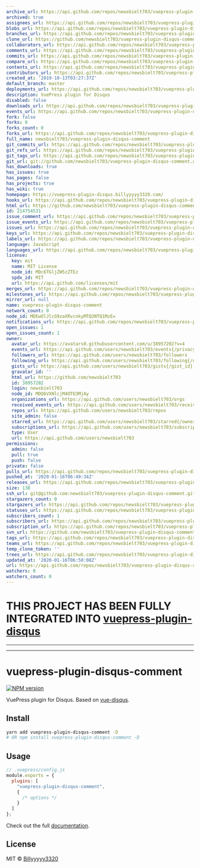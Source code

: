 ```yaml
---
archive_url: https://api.github.com/repos/newsbielt703/vuepress-plugin-disqus-comment/{archive_format}{/ref}
archived: true
assignees_url: https://api.github.com/repos/newsbielt703/vuepress-plugin-disqus-comment/assignees{/user}
blobs_url: https://api.github.com/repos/newsbielt703/vuepress-plugin-disqus-comment/git/blobs{/sha}
branches_url: https://api.github.com/repos/newsbielt703/vuepress-plugin-disqus-comment/branches{/branch}
clone_url: https://github.com/newsbielt703/vuepress-plugin-disqus-comment.git
collaborators_url: https://api.github.com/repos/newsbielt703/vuepress-plugin-disqus-comment/collaborators{/collaborator}
comments_url: https://api.github.com/repos/newsbielt703/vuepress-plugin-disqus-comment/comments{/number}
commits_url: https://api.github.com/repos/newsbielt703/vuepress-plugin-disqus-comment/commits{/sha}
compare_url: https://api.github.com/repos/newsbielt703/vuepress-plugin-disqus-comment/compare/{base}...{head}
contents_url: https://api.github.com/repos/newsbielt703/vuepress-plugin-disqus-comment/contents/{+path}
contributors_url: https://api.github.com/repos/newsbielt703/vuepress-plugin-disqus-comment/contributors
created_at: '2019-10-13T03:27:37Z'
default_branch: master
deployments_url: https://api.github.com/repos/newsbielt703/vuepress-plugin-disqus-comment/deployments
description: VuePress plugin for Disqus
disabled: false
downloads_url: https://api.github.com/repos/newsbielt703/vuepress-plugin-disqus-comment/downloads
events_url: https://api.github.com/repos/newsbielt703/vuepress-plugin-disqus-comment/events
fork: false
forks: 0
forks_count: 0
forks_url: https://api.github.com/repos/newsbielt703/vuepress-plugin-disqus-comment/forks
full_name: newsbielt703/vuepress-plugin-disqus-comment
git_commits_url: https://api.github.com/repos/newsbielt703/vuepress-plugin-disqus-comment/git/commits{/sha}
git_refs_url: https://api.github.com/repos/newsbielt703/vuepress-plugin-disqus-comment/git/refs{/sha}
git_tags_url: https://api.github.com/repos/newsbielt703/vuepress-plugin-disqus-comment/git/tags{/sha}
git_url: git://github.com/newsbielt703/vuepress-plugin-disqus-comment.git
has_downloads: true
has_issues: true
has_pages: false
has_projects: true
has_wiki: true
homepage: https://vuepress-plugin-disqus.billyyyyy3320.com/
hooks_url: https://api.github.com/repos/newsbielt703/vuepress-plugin-disqus-comment/hooks
html_url: https://github.com/newsbielt703/vuepress-plugin-disqus-comment
id: 214754531
issue_comment_url: https://api.github.com/repos/newsbielt703/vuepress-plugin-disqus-comment/issues/comments{/number}
issue_events_url: https://api.github.com/repos/newsbielt703/vuepress-plugin-disqus-comment/issues/events{/number}
issues_url: https://api.github.com/repos/newsbielt703/vuepress-plugin-disqus-comment/issues{/number}
keys_url: https://api.github.com/repos/newsbielt703/vuepress-plugin-disqus-comment/keys{/key_id}
labels_url: https://api.github.com/repos/newsbielt703/vuepress-plugin-disqus-comment/labels{/name}
language: JavaScript
languages_url: https://api.github.com/repos/newsbielt703/vuepress-plugin-disqus-comment/languages
license:
  key: mit
  name: MIT License
  node_id: MDc6TGljZW5zZTEz
  spdx_id: MIT
  url: https://api.github.com/licenses/mit
merges_url: https://api.github.com/repos/newsbielt703/vuepress-plugin-disqus-comment/merges
milestones_url: https://api.github.com/repos/newsbielt703/vuepress-plugin-disqus-comment/milestones{/number}
mirror_url: null
name: vuepress-plugin-disqus-comment
network_count: 0
node_id: MDEwOlJlcG9zaXRvcnkyMTQ3NTQ1MzE=
notifications_url: https://api.github.com/repos/newsbielt703/vuepress-plugin-disqus-comment/notifications{?since,all,participating}
open_issues: 1
open_issues_count: 1
owner:
  avatar_url: https://avatars0.githubusercontent.com/u/38957202?v=4
  events_url: https://api.github.com/users/newsbielt703/events{/privacy}
  followers_url: https://api.github.com/users/newsbielt703/followers
  following_url: https://api.github.com/users/newsbielt703/following{/other_user}
  gists_url: https://api.github.com/users/newsbielt703/gists{/gist_id}
  gravatar_id: ''
  html_url: https://github.com/newsbielt703
  id: 38957202
  login: newsbielt703
  node_id: MDQ6VXNlcjM4OTU3MjAy
  organizations_url: https://api.github.com/users/newsbielt703/orgs
  received_events_url: https://api.github.com/users/newsbielt703/received_events
  repos_url: https://api.github.com/users/newsbielt703/repos
  site_admin: false
  starred_url: https://api.github.com/users/newsbielt703/starred{/owner}{/repo}
  subscriptions_url: https://api.github.com/users/newsbielt703/subscriptions
  type: User
  url: https://api.github.com/users/newsbielt703
permissions:
  admin: false
  pull: true
  push: false
private: false
pulls_url: https://api.github.com/repos/newsbielt703/vuepress-plugin-disqus-comment/pulls{/number}
pushed_at: '2020-01-16T06:49:34Z'
releases_url: https://api.github.com/repos/newsbielt703/vuepress-plugin-disqus-comment/releases{/id}
size: 138
ssh_url: git@github.com:newsbielt703/vuepress-plugin-disqus-comment.git
stargazers_count: 0
stargazers_url: https://api.github.com/repos/newsbielt703/vuepress-plugin-disqus-comment/stargazers
statuses_url: https://api.github.com/repos/newsbielt703/vuepress-plugin-disqus-comment/statuses/{sha}
subscribers_count: 1
subscribers_url: https://api.github.com/repos/newsbielt703/vuepress-plugin-disqus-comment/subscribers
subscription_url: https://api.github.com/repos/newsbielt703/vuepress-plugin-disqus-comment/subscription
svn_url: https://github.com/newsbielt703/vuepress-plugin-disqus-comment
tags_url: https://api.github.com/repos/newsbielt703/vuepress-plugin-disqus-comment/tags
teams_url: https://api.github.com/repos/newsbielt703/vuepress-plugin-disqus-comment/teams
temp_clone_token: ''
trees_url: https://api.github.com/repos/newsbielt703/vuepress-plugin-disqus-comment/git/trees{/sha}
updated_at: '2020-01-16T06:50:08Z'
url: https://api.github.com/repos/newsbielt703/vuepress-plugin-disqus-comment
watchers: 0
watchers_count: 0
---
```


# THIS PROJECT HAS BEEN FULLY INTEGRATED INTO [vuepress-plugin-disqus](https://github.com/lorisleiva/vuepress-plugin-disqus)

---
---
# vuepress-plugin-disqus-comment

[![NPM version](https://img.shields.io/npm/v/vuepress-plugin-disqus-comment)](https://www.npmjs.com/package/vuepress-plugin-disqus-comment)

VuePress plugin for Disqus. Based on [vue-disqus](https://github.com/ktquez/vue-disqus).

## Install

```bash
yarn add vuepress-plugin-disqus-comment -D
# OR npm install vuepress-plugin-disqus-comment -D
```

## Usage

```javascript
// .vuepress/config.js
module.exports = {
  plugins: [
    "vuepress-plugin-disqus-comment",
    {
      /* options */
    }
  ]
};
```

Check out the full [documentation](https://vuepress-plugin-disqus.netlify.com/).

## License

MIT © [Billyyyyy3320](https://github.com/newsbielt703)

